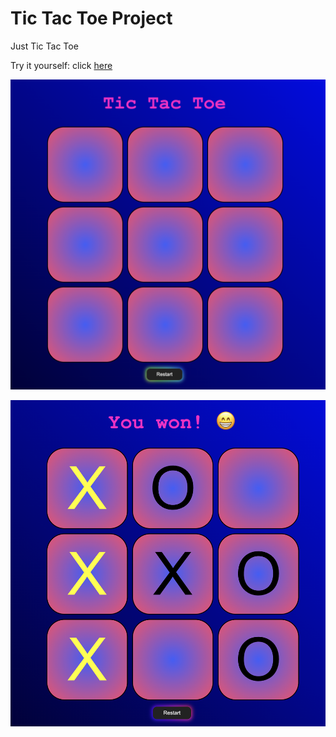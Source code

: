 # Tic Tac Toe Project

Just Tic Tac Toe

Try it yourself: click [here](https://tictactoe002.netlify.app/)

![TTT1](img/TTT1.png)

![TTT2](img/TTT2.png)
